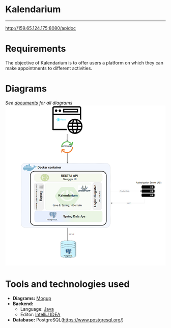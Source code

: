 # Kalendarium

---

http://159.65.124.175:8080/apidoc

# Requirements  

The objective of Kalendarium is to offer users a platform on which they can make appointments to different activities.  

# Diagrams
_See [documents](documents) for all diagrams_
![Architecture diagram](documents/Architecture_overview.png)

# Tools and technologies used

- **Diagrams:** [Moqup](https://app.moqups.com/)  
- **Backend:**  
    - Language: [Java](https://www.java.com/en/)
    - Editor: [IntelliJ IDEA](https://www.jetbrains.com/idea/)
- **Database:** PostgreSQL(https://www.postgresql.org/)

